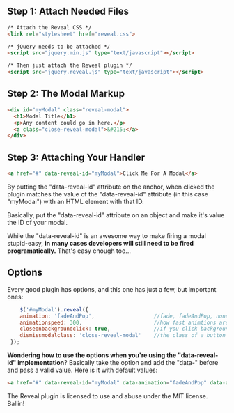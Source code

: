 ## Step 1: Attach Needed Files

```html
/* Attach the Reveal CSS */
<link rel="stylesheet" href="reveal.css">

/* jQuery needs to be attached */
<script src="jquery.min.js" type="text/javascript"></script>

/* Then just attach the Reveal plugin */
<script src="jquery.reveal.js" type="text/javascript"></script>
```

## Step 2: The Modal Markup

```html
<div id="myModal" class="reveal-modal">
  <h1>Modal Title</h1>
  <p>Any content could go in here.</p>
  <a class="close-reveal-modal">&#215;</a>
</div>
```

## Step 3: Attaching Your Handler

```html
<a href="#" data-reveal-id="myModal">Click Me For A Modal</a>
```

By putting the "data-reveal-id" attribute on the anchor, when clicked the plugin matches the value of the "data-reveal-id" attribute (in this case "myModal") with an HTML element with that ID.

Basically, put the "data-reveal-id" attribute on an object and make it's value the ID of your modal.

While the "data-reveal-id" is an awesome way to make firing a modal stupid-easy, **in many cases developers will still need to be fired programatically.** That's easy enough too...

## Options

Every good plugin has options, and this one has just a few, but important ones:

```JavaScript
    $('#myModal').reveal({
    animation: 'fadeAndPop',                   //fade, fadeAndPop, none
    animationspeed: 300,                       //how fast animtions are
    closeonbackgroundclick: true,              //if you click background will modal close?
    dismissmodalclass: 'close-reveal-modal'    //the class of a button or element that will close an open modal
 });
```

**Wondering how to use the options when you're using the "data-reveal-id" implementation**? Basically take the option and add the "data-" before and pass a valid value. Here is it with default values:

```html
<a href="#" data-reveal-id="myModal" data-animation="fadeAndPop" data-animationspeed="300" data-closeonbackgroundclick="true" data-dismissmodalclass="close-reveal-modal">Click for a modal</a>
```

The Reveal plugin is licensed to use and abuse under the MIT license. Ballin!